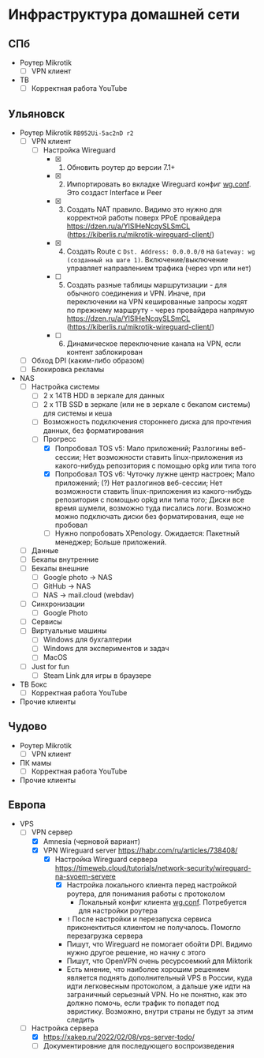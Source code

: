 # Инфраструктура домашней сети

## СПб

- Роутер Mikrotik
  - [ ] VPN клиент
- ТВ
  - [ ] Корректная работа YouTube

## Ульяновск

- Роутер Mikrotik `RB952Ui-5ac2nD r2`
  - [ ] VPN клиент
    - [ ] Настройка Wireguard
      - [x] 1. Обновить роутер до версии 7.1+
      - [x] 2. Импортировать во вкладке Wireguard конфиг [wg.conf](./configs/wg.conf). Это создаст Interface и Peer
      - [x] 3. Создать NAT правило. Видимо это нужно для корректной работы поверх PPoE провайдера https://dzen.ru/a/YlSlHeNcqySLSmCL (https://kiberlis.ru/mikrotik-wireguard-client/)
      - [x] 4. Создать Route с `Dst. Address: 0.0.0.0/0` на `Gateway: wg (созданный на шаге 1)`. Включение/выключение управляет направлением трафика (через vpn или нет)
      - [ ] 5. Создать разные таблицы маршрутизации - для обычного соединения и VPN. Иначе, при переключении на VPN кешированные запросы ходят по прежнему маршруту - через провайдера напрямую https://dzen.ru/a/YlSlHeNcqySLSmCL (https://kiberlis.ru/mikrotik-wireguard-client/)
      - [ ] 6. Динамическое переключение канала на VPN, если контент заблокирован
  - [ ] Обход DPI (каким-либо образом)
  - [ ] Блокировка рекламы
- NAS
  - [ ] Настройка системы
    - [ ] 2 x 14TB HDD в зеркале для данных
    - [ ] 2 x 1TB SSD в зеркале (или не в зеркале с бекапом системы) для системы и кеша
    - [ ] Возможность подключения стороннего диска для прочтения данных, без форматирования
    - [ ] Прогресс
      - [x] Попробовал TOS v5: Мало приложений; Разлогины веб-сессии; Нет возможности ставить linux-приложения из какого-нибудь репозитория с помощью opkg или типа того
      - [x] Попробовал TOS v6: Чуточку лужне центр настроек; Мало приложений; (?) Нет разлогинов веб-сессии; Нет возможности ставить linux-приложения из какого-нибудь репозитория с помощью opkg или типа того; Диски все время шумели, возможно туда писались логи. Возможно можно подключать диски без форматирования, еще не пробовал
      - [ ] Нужно попробовать ХРenology. Ожидается: Пакетный менеджер; Больше приложений.
  - [ ] Данные
  - [ ] Бекапы внутренние
  - [ ] Бекапы внешние
    - [ ] Google photo -> NAS
    - [ ] GitHub -> NAS
    - [ ] NAS -> mail.cloud (webdav)
  - [ ] Синхронизации
    - [ ] Google Photo
  - [ ] Сервисы
  - [ ] Виртуальные машины
    - [ ] Windows для бухгалтерии
    - [ ] Windows для экспериментов и задач
    - [ ] MacOS
  - [ ] Just for fun
    - [ ] Steam Link для игры в браузере
- ТВ Бокс
  - [ ] Корректная работа YouTube
- Прочие клиенты

## Чудово

- Роутер Mikrotik
  - [ ] VPN клиент
- ПК мамы
  - [ ] Корректная работа YouTube
- Прочие клиенты

## Европа

- VPS
  - [ ] VPN сервер
    - [x] Amnesia (черновой вариант)
    - [x] VPN Wireguard server https://habr.com/ru/articles/738408/
      - [x] Настройка Wireguard сервера https://timeweb.cloud/tutorials/network-security/wireguard-na-svoem-servere
        - [x] Настройка локального клиента перед настройкой роутера, для понимания работы с протоколом
          - Локальный конфиг клиента [wg.conf](./configs/wg.conf). Потребуется для настройки роутера
        - `!` После настройки и перезапуска сервиса приконектиться клиентом не получалось. Помогло перезагрузка сервера
        - Пишут, что Wireguard не помогает обойти DPI. Видимо нужно другое решение, но начну с этого
        - Пишут, что OpenVPN очень ресурсоемкий для Miktorik
        - Есть мнение, что наиболее хорошим решением является поднять дополнительный VPS в России, куда идти легковесным протоколом, а дальше уже идти на заграничный серьезный VPN. Но не понятно, как это должно помочь, если трафик то попадет под эвристику. Возможно, внутри страны не будут за этим следить
  - [ ] Настройка сервера
    - [x] https://xakep.ru/2022/02/08/vps-server-todo/
    - [ ] Документировние для последующего воспроизведения
